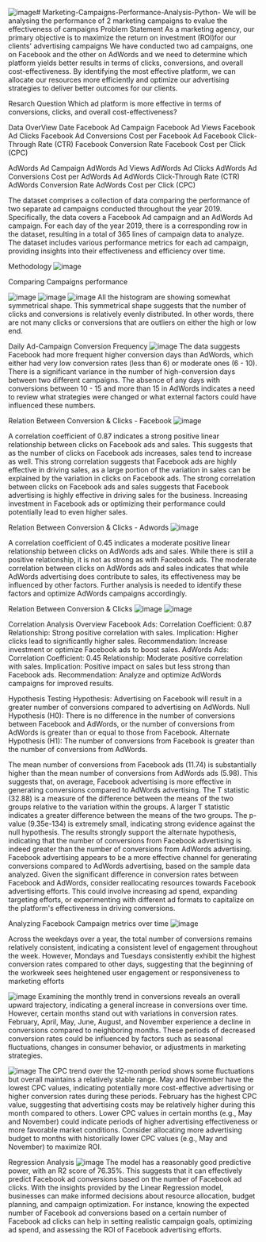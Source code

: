 ![image](https://github.com/user-attachments/assets/22fda917-4435-42fe-99a2-7c758c2bfbb0)# Marketing-Campaigns-Performance-Analysis-Python-
We will be analysing the performance of 2 marketing campaigns to evalue the effectiveness of campaigns
Problem Statement 
As a marketing agency, our primary objective is to maximize the return on investment (ROI)for our clients' advertising campaigns
We have conducted two ad campaigns, one on Facebook and the other on AdWords and we need to determine which platform yields better results in terms of clicks, conversions, and overall cost-effectiveness.
By identifying the most effective platform, we can allocate our resources more efficiently and optimize our advertising strategies to deliver better outcomes for our clients.

Resarch Question
Which ad platform is more effective in terms of conversions, clicks, and overall cost-effectiveness?

Data OverView 
Date 
Facebook Ad Campaign 
Facebook Ad Views 
Facebook Ad Clicks 
Facebook Ad Conversions 
Cost per Facebook Ad 
Facebook Click-Through Rate (CTR) 
Facebook Conversion Rate 
Facebook Cost per Click (CPC) 

AdWords Ad Campaign 
AdWords Ad Views 
AdWords Ad Clicks 
AdWords Ad Conversions 
Cost per AdWords Ad 
AdWords Click-Through Rate (CTR) 
AdWords Conversion Rate 
AdWords Cost per Click (CPC) 

The dataset comprises a collection of data comparing the performance of two separate ad campaigns conducted throughout the year 2019.
Specifically, the data covers a Facebook Ad campaign and an AdWords Ad campaign. For each day of the year 2019, 
there is a corresponding row in the dataset, resulting in a total of 365 lines of campaign data to analyze. 
The dataset includes various performance metrics for each ad campaign, providing insights into their effectiveness and efficiency over time.

Methodology 
![image](https://github.com/user-attachments/assets/a6aa4696-7423-4ecd-9a8b-d139a47f3d89)

Comparing Campaigns performance

![image](https://github.com/user-attachments/assets/24c82dc7-99bf-4c35-97f0-260d2d0ef951)
![image](https://github.com/user-attachments/assets/ae74f590-cf63-4771-90e9-6ed0f6a18100)
![image](https://github.com/user-attachments/assets/8a57ab65-7e89-48c7-b010-94c97bcba97f)
All the histogram are showing somewhat symmetrical shape. This symmetrical shape suggests that the number of clicks and conversions is relatively evenly distributed.
In other words, there are not many clicks or conversions that are outliers on either the high or low end.


Daily Ad-Campaign Conversion Frequency 
![image](https://github.com/user-attachments/assets/1e95ca8b-b055-48ad-9f56-26e31f9e5cee)
The data suggests Facebook had more frequent higher conversion days than AdWords, which either had very low conversion rates (less than 6) or moderate ones (6 - 10).
There is a significant variance in the number of high-conversion days between two different campaigns.
The absence of any days with conversions between 10 - 15 and more than 15 in AdWords indicates a need to review what strategies were changed or what external factors could have influenced these numbers.

Relation Between Conversion & Clicks - Facebook
![image](https://github.com/user-attachments/assets/816c2537-48c9-4896-a8c2-1d844a0f55a2)

A correlation coefficient of 0.87 indicates a strong positive linear relationship between clicks on Facebook ads and sales.
This suggests that as the number of clicks on Facebook ads increases, sales tend to increase as well.
This strong correlation suggests that Facebook ads are highly effective in driving sales, as a large portion of the variation in sales can be explained by the variation in clicks on Facebook ads.
The strong correlation between clicks on Facebook ads and sales suggests that Facebook advertising is highly effective in driving sales for the business. 
Increasing investment in Facebook ads or optimizing their performance could potentially lead to even higher sales.

Relation Between Conversion & Clicks - Adwords
![image](https://github.com/user-attachments/assets/32cf7c64-89c3-48b4-be64-478d8f87be7b)

A correlation coefficient of 0.45 indicates a moderate positive linear relationship between clicks on AdWords ads and sales. 
While there is still a positive relationship, it is not as strong as with Facebook ads.
The moderate correlation between clicks on AdWords ads and sales indicates that while AdWords advertising does contribute to sales, its effectiveness may be influenced by other factors.
Further analysis is needed to identify these factors and optimize AdWords campaigns accordingly.

Relation Between Conversion & Clicks
![image](https://github.com/user-attachments/assets/9dc9e6f1-c79f-4dd9-b722-b9938dde6fbe)
![image](https://github.com/user-attachments/assets/0df71b8c-6ff8-4379-abd8-83ce6238970a)

Correlation Analysis Overview
Facebook Ads:
Correlation Coefficient: 0.87
Relationship: Strong positive correlation with sales.
Implication: Higher clicks lead to significantly higher sales.
Recommendation: Increase investment or optimize Facebook ads to boost sales.
AdWords Ads:
Correlation Coefficient: 0.45
Relationship: Moderate positive correlation with sales.
Implication: Positive impact on sales but less strong than Facebook ads.
Recommendation: Analyze and optimize AdWords campaigns for improved results.


Hypothesis Testing
Hypothesis: Advertising on Facebook will result in a greater number of conversions compared to advertising on AdWords.
Null Hypothesis (H0): There is no difference in the number of conversions between Facebook and AdWords, or the number of conversions from AdWords is greater than or equal to those from Facebook.
Alternate Hypothesis (H1): The number of conversions from Facebook is greater than the number of conversions from AdWords.

The mean number of conversions from Facebook ads (11.74) is substantially higher than the mean number of conversions from AdWords ads (5.98). 
This suggests that, on average, Facebook advertising is more effective in generating conversions compared to AdWords advertising.
The T statistic (32.88) is a measure of the difference between the means of the two groups relative to the variation within the groups.
A larger T statistic indicates a greater difference between the means of the two groups.
The p-value (9.35e-134) is extremely small, indicating strong evidence against the null hypothesis.
The results strongly support the alternate hypothesis, indicating that the number of conversions from Facebook advertising is indeed greater than the number of conversions from AdWords advertising.
Facebook advertising appears to be a more effective channel for generating conversions compared to AdWords advertising, based on the sample data analyzed.
Given the significant difference in conversion rates between Facebook and AdWords, consider reallocating resources towards Facebook advertising efforts. 
This could involve increasing ad spend, expanding targeting efforts, or experimenting with different ad formats to capitalize on the platform's effectiveness in driving conversions.


Analyzing Facebook Campaign metrics over time
![image](https://github.com/user-attachments/assets/9f0e92d9-d377-441f-9cff-5dc3ee755f59)

Across the weekdays over a year, the total number of conversions remains relatively consistent, indicating a consistent level of engagement throughout the week. 
However, Mondays and Tuesdays consistently exhibit the highest conversion rates compared to other days, suggesting that the beginning of the workweek sees heightened user engagement or responsiveness to marketing efforts

![image](https://github.com/user-attachments/assets/6f55bb88-f0b7-406d-ae7a-0c50ad6a2c20)
Examining the monthly trend in conversions reveals an overall upward trajectory, indicating a general increase in conversions over time. 
However, certain months stand out with variations in conversion rates. February, April, May, June, August, and November experience a decline in conversions compared to neighboring months.
These periods of decreased conversion rates could be influenced by factors such as seasonal fluctuations, changes in consumer behavior, or adjustments in marketing strategies.

![image](https://github.com/user-attachments/assets/5efec3ee-fdbe-4705-ba95-2f316d1686da)
The CPC trend over the 12-month period shows some fluctuations but overall maintains a relatively stable range.
May and November have the lowest CPC values, indicating potentially more cost-effective advertising or higher conversion rates during these periods.
February has the highest CPC value, suggesting that advertising costs may be relatively higher during this month compared to others.
Lower CPC values in certain months (e.g., May and November) could indicate periods of higher advertising effectiveness or more favorable market conditions.
Consider allocating more advertising budget to months with historically lower CPC values (e.g., May and November) to maximize ROI.


Regression Analysis 
![image](https://github.com/user-attachments/assets/acee6060-9d16-42d1-8d72-85e49d248799)
The model has a reasonably good predictive power, with an R2 score of 76.35%. This suggests that it can effectively predict Facebook ad conversions based on the number of Facebook ad clicks.
With the insights provided by the Linear Regression model, businesses can make informed decisions about resource allocation, budget planning, and campaign optimization.
For instance, knowing the expected number of Facebook ad conversions based on a certain number of Facebook ad clicks can help in setting realistic campaign goals, optimizing ad spend, and assessing the ROI of Facebook advertising efforts.













